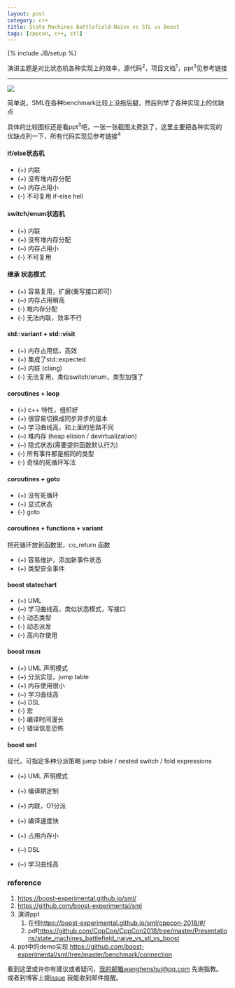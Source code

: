 ```yaml
---
layout: post
category: c++
title: State Machines Battlefield-Naive vs STL vs Boost
tags: [cppcon, c++, stl]
---
```

{% include JB/setup %}

演讲主题是对比状态机各种实现上的效率，源代码<sup>2</sup>，项目文档<sup>1</sup>，ppt<sup>3</sup>见参考链接

---

![](https://wanghenshui.github.io/assets/Snipaste_2019-05-10_09-36-16.png)

简单说，SML在各种benchmark比较上没拖后腿，然后列举了各种实现上的优缺点

具体的比较图标还是看ppt<sup>3</sup>吧，一张一张截图太费劲了，这里主要把各种实现的优缺点列一下，所有代码实现见参考链接<sup>4</sup>

#### if/else状态机

- (+) 内联
- (+) 没有堆内存分配
- (~) 内存占用小 
- (-) 不可复用 if-else hell

#### switch/enum状态机

- (+) 内联
- (+) 没有堆内存分配
- (~) 内存占用小 
- (-) 不可复用 

#### 继承 状态模式

- (+) 容易复用，扩展(重写接口即可)
- (~) 内存占用稍高
- (-) 堆内存分配
- (-) 无法内联，效率不行

#### std::variant + std::visit

- (+) 内存占用低，高效
- (+) 集成了std::expected
- (~) 内联 (clang)
- (-) 无法复用，类似switch/enum，类型加强了

#### coroutines + loop

- (+) c++  特性，组织好
- (+) 很容易切换成同步异步的版本
- (~) 学习曲线高，和上面的思路不同
- (~) 堆内存 (heap elision /  devirtualization)
- (~) 隐式状态(需要提供函数默认行为)
- (-) 所有事件都是相同的类型
- (-) 奇怪的死循环写法

#### coroutines + goto

- (+) 没有死循环
- (+) 显式状态
- (-) goto

#### coroutines + functions + variant 

把死循环放到函数里，co_return 函数

- (+) 容易维护，添加新事件状态
- (+) 类型安全事件



#### boost statechart

- (+) UML
- (~) 学习曲线高，类似状态模式，写接口
- (-) 动态类型
- (-) 动态派发
- (-) 高内存使用

#### boost msm

- (+) UML 声明模式
- (+) 分派实现，jump table
- (+) 内存使用很小
- (~) 学习曲线高
- (~) DSL
- (-) 宏
- (-) 编译时间漫长
- (-) 错误信息恐怖



#### boost sml

现代，可指定多种分派策略 jump table / nested switch / fold expressions

- (+) UML 声明模式

- (+) 编译期定制

- (+) 内联，O1分派

- (+) 编译速度快

- (+) 占用内存小

- (~) DSL

- (~) 学习曲线高

  

### reference

1.  <https://boost-experimental.github.io/sml/>
2.  <https://github.com/boost-experimental/sml>
3.  演讲ppt
    1.  在线<https://boost-experimental.github.io/sml/cppcon-2018/#/>
    2.  pdf<https://github.com/CppCon/CppCon2018/tree/master/Presentations/state_machines_battlefield_naive_vs_stl_vs_boost>
4.  ppt中的demo实现 <https://github.com/boost-experimental/sml/tree/master/benchmark/connection>

看到这里或许你有建议或者疑问，我的邮箱wanghenshui@qq.com 先谢指教。或者到博客上提[issue](https://github.com/wanghenshui/wanghenshui.github.io/issues/new) 我能收到邮件提醒。

